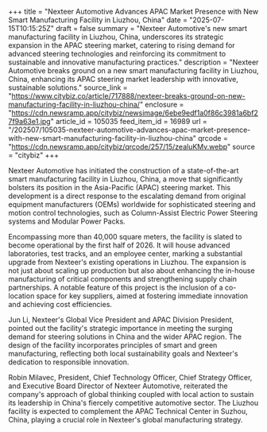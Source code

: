 +++
title = "Nexteer Automotive Advances APAC Market Presence with New Smart Manufacturing Facility in Liuzhou, China"
date = "2025-07-15T10:15:25Z"
draft = false
summary = "Nexteer Automotive's new smart manufacturing facility in Liuzhou, China, underscores its strategic expansion in the APAC steering market, catering to rising demand for advanced steering technologies and reinforcing its commitment to sustainable and innovative manufacturing practices."
description = "Nexteer Automotive breaks ground on a new smart manufacturing facility in Liuzhou, China, enhancing its APAC steering market leadership with innovative, sustainable solutions."
source_link = "https://www.citybiz.co/article/717888/nexteer-breaks-ground-on-new-manufacturing-facility-in-liuzhou-china/"
enclosure = "https://cdn.newsramp.app/citybiz/newsimage/6ebe9edf1a0f86c3981a6bf27f9a63e1.jpg"
article_id = 105035
feed_item_id = 16989
url = "/202507/105035-nexteer-automotive-advances-apac-market-presence-with-new-smart-manufacturing-facility-in-liuzhou-china"
qrcode = "https://cdn.newsramp.app/citybiz/qrcode/257/15/zealuKMv.webp"
source = "citybiz"
+++

<p>Nexteer Automotive has initiated the construction of a state-of-the-art smart manufacturing facility in Liuzhou, China, a move that significantly bolsters its position in the Asia-Pacific (APAC) steering market. This development is a direct response to the escalating demand from original equipment manufacturers (OEMs) worldwide for sophisticated steering and motion control technologies, such as Column-Assist Electric Power Steering systems and Modular Power Packs.</p><p>Encompassing more than 40,000 square meters, the facility is slated to become operational by the first half of 2026. It will house advanced laboratories, test tracks, and an employee center, marking a substantial upgrade from Nexteer's existing operations in Liuzhou. The expansion is not just about scaling up production but also about enhancing the in-house manufacturing of critical components and strengthening supply chain partnerships. A notable feature of this project is the inclusion of a co-location space for key suppliers, aimed at fostering immediate innovation and achieving cost efficiencies.</p><p>Jun Li, Nexteer's Global Vice President and APAC Division President, pointed out the facility's strategic importance in meeting the surging demand for steering solutions in China and the wider APAC region. The design of the facility incorporates principles of smart and green manufacturing, reflecting both local sustainability goals and Nexteer's dedication to responsible innovation.</p><p>Robin Milavec, President, Chief Technology Officer, Chief Strategy Officer, and Executive Board Director of Nexteer Automotive, reiterated the company's approach of global thinking coupled with local action to sustain its leadership in China's fiercely competitive automotive sector. The Liuzhou facility is expected to complement the APAC Technical Center in Suzhou, China, playing a crucial role in Nexteer's global manufacturing strategy.</p>